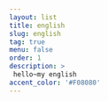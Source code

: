 ```yaml
---
layout: list
title: english
slug: english
tag: true
menu: false
order: 1
description: >
 hello~my english
accent_color: '#F08080'
---
```

